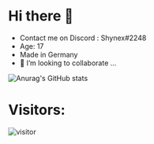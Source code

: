 # Hi there 👋

* Contact me on Discord : Shynex#2248 <br>
* Age: 17 <br>
* Made in Germany <br>
* 👯 I’m looking to collaborate ... 

![Anurag's GitHub stats](https://github-readme-stats.vercel.app/api?username=Carl-Br&show_icons=true&theme=dark&count_private=true&show_icons=true)



# Visitors:
![visitor](https://profile-counter.glitch.me/Shynex/count.svg)
